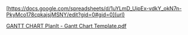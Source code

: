 [https://docs.google.com/spreadsheets/d/1uYLmD_UipEx-vdkY_okN7n-PkyMco178cpkajsjMSNY/edit?gid=0#gid=0](url)

[GANTT CHART PlanIt - Gantt Chart Template.pdf](https://github.com/user-attachments/files/17141474/GANTT.CHART.PlanIt.-.Gantt.Chart.Template.pdf)
